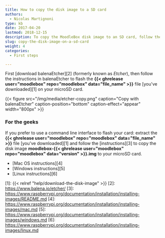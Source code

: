 ```yaml
---
title: How to copy the disk image to a SD card
authors:
  - Nicolas Martignoni
type: kb
date: 2017-04-20
lastmod: 2018-12-15
description: To copy the MoodleBox disk image to an SD card, follow these instructions.
slug: copy-the-disk-image-on-a-sd-card
weight: 4
categories:
  - First steps

---
```

First [download balenaEtcher][2] (formerly known as _Etcher_), then follow the instructions in balenaEtcher to flash the __{{< ghrelease user="moodlebox" repo="moodlebox" data="file_name" >}}__ file [you've downloaded][1] on your microSD card.

{{< figure src="/img/media/etcher-copy.png" caption="Copy with balenaEtcher" caption-position="bottom" caption-effect="appear" width="800px" >}}

### For the geeks

If you prefer to use a command line interface to flash your card: extract the __{{< ghrelease user="moodlebox" repo="moodlebox" data="file_name" >}}__ file [you've downloaded][1] and follow the [instructions][3] to copy the disk image __moodlebox-{{< ghrelease user="moodlebox" repo="moodlebox" data="version" >}}.img__ to your microSD card.

  * [Mac OS instructions][4]
  * [Windows instructions][5]
  * [Linux instructions][6]

 [1]: {{< relref "help/download-the-disk-image" >}}
 [2]: https://www.balena.io/etcher/
 [3]: https://www.raspberrypi.org/documentation/installation/installing-images/README.md
 [4]: https://www.raspberrypi.org/documentation/installation/installing-images/mac.md
 [5]: https://www.raspberrypi.org/documentation/installation/installing-images/windows.md
 [6]: https://www.raspberrypi.org/documentation/installation/installing-images/linux.md
